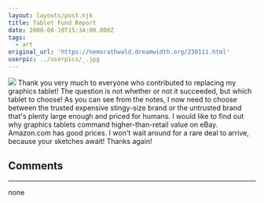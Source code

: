 ```yaml
---
layout: layouts/post.njk
title: Tablet Fund Report
date: 2008-08-10T15:34:00.000Z
tags:
  - art
original_url: 'https://nemorathwald.dreamwidth.org/230111.html'
userpic: ../userpics/_.jpg
---
```

![](http://pics.livejournal.com/matt_arnold/pic/000btbk0) Thank you very much to everyone who contributed to replacing my graphics tablet! The question is not whether or not it succeeded, but which tablet to choose! As you can see from the notes, I now need to choose between the trusted expensive stingy-size brand or the untrusted brand that's plenty large enough and priced for humans. I would like to find out why graphics tablets command higher-than-retail value on eBay. Amazon.com has good prices. I won't wait around for a rare deal to arrive, because your sketches await! Thanks again!

## Comments

---

none
